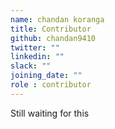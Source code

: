 ```yaml
---
name: chandan koranga
title: Contributor
github: chandan9410
twitter: ""
linkedin: ""
slack: ""
joining_date: ""
role : contributor
---
```


Still waiting for this
